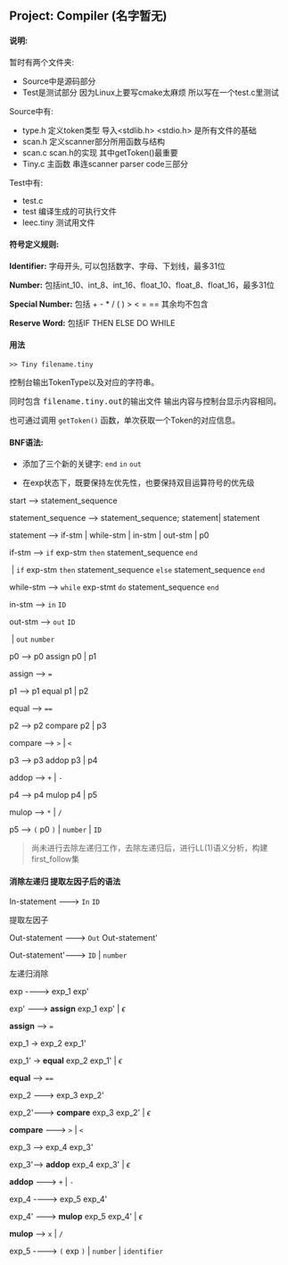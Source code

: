 ## Project: Compiler (名字暂无)

#### 说明:

暂时有两个文件夹:

- Source中是源码部分
- Test是测试部分 因为Linux上要写cmake太麻烦 所以写在一个test.c里测试

Source中有:

- type.h 定义token类型 导入<stdlib.h> <stdio.h> 是所有文件的基础
- scan.h 定义scanner部分所用函数与结构
- scan.c scan.h的实现 其中getToken()最重要
- Tiny.c 主函数 串连scanner parser code三部分

Test中有:

- test.c
- test 编译生成的可执行文件
- leec.tiny 测试用文件

#### 符号定义规则:

**Identifier:** 字母开头, 可以包括数字、字母、下划线，最多31位

**Number:** 包括int_10、int_8、int_16、float_10、float_8、float_16，最多31位

**Special Number:** 包括 + - * / ( ) > < = == 其余均不包含

**Reserve Word:** 包括IF THEN ELSE DO WHILE

#### 用法

```
>> Tiny filename.tiny
```

控制台输出TokenType以及对应的字符串。

同时包含 <kbd>filename.tiny.out</kbd>的输出文件 输出内容与控制台显示内容相同。

也可通过调用 `getToken()` 函数，单次获取一个Token的对应信息。

#### BNF语法:

- 添加了三个新的关键字: `end` `in` `out`

- 在exp状态下，既要保持左优先性，也要保持双目运算符号的优先级



start -->	statement_sequence

statement_sequence -->	statement_sequence; statement| statement

statement --> if-stm | while-stm | in-stm | out-stm | p0

if-stm --> `if` exp-stm `then` statement_sequence `end`

​				| `if` exp-stm `then` statement_sequence `else` statement_sequence `end`

while-stm -->	`while` exp-stmt `do` statement_sequence `end`

in-stm -->	`in` `ID`

out-stm --> `out` `ID`

​					| `out` `number`

p0 -->	p0 assign p0 | p1

assign -->	`=`

p1 -->	p1 equal p1 | p2

equal -->	`==`

p2 -->	p2 compare p2 | p3

compare -->	`>` | `<`

p3 -->	p3 addop p3 | p4

addop -->	`+` | `-`

p4 -->	p4 mulop p4 | p5

mulop -->	`*` | `/`

p5 -->	`(` p0 `)` | `number` | `ID`



> 尚未进行去除左递归工作，去除左递归后，进行LL(1)语义分析，构建first_follow集

#### 消除左递归 提取左因子后的语法



In-statement	--->	`In`	`ID`

<kbd>提取左因子</kbd>

Out-statement --->	`Out`	Out-statement'

Out-statement'--->	`ID`	|	`number`	

<kbd>左递归消除</kbd>

exp	---->	exp_1	exp'

exp'	--->	**assign**	exp_1	exp'	|	$\epsilon$

**assign** -->	`=`

exp_1	->	exp_2	exp_1'

exp_1'   ->	**equal**	exp_2	exp_1'	|	$\epsilon$

**equal**  -->	`==`

exp_2 --->	exp_3	exp_2'

exp_2'--->	**compare**	exp_3	exp_2'	|	$\epsilon$

**compare**	--->	`>` | `<`

exp_3 -->	exp_4	exp_3'

exp_3'-->	**addop**	exp_4	exp_3'	|	$\epsilon$

**addop**		--->	`+` | `-`

exp_4	---->	exp_5	exp_4'

exp_4'	--->	**mulop**	exp_5	exp_4'	|	$\epsilon$

**mulop**	-->	`x` | `/`

exp_5	---->	`(`	exp	`)`	|	`number`	|	`identifier`

